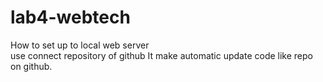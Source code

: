 # lab4-webtech
How to set up to local web server  
    use connect  repository of github
    It make automatic update code like repo on github.
